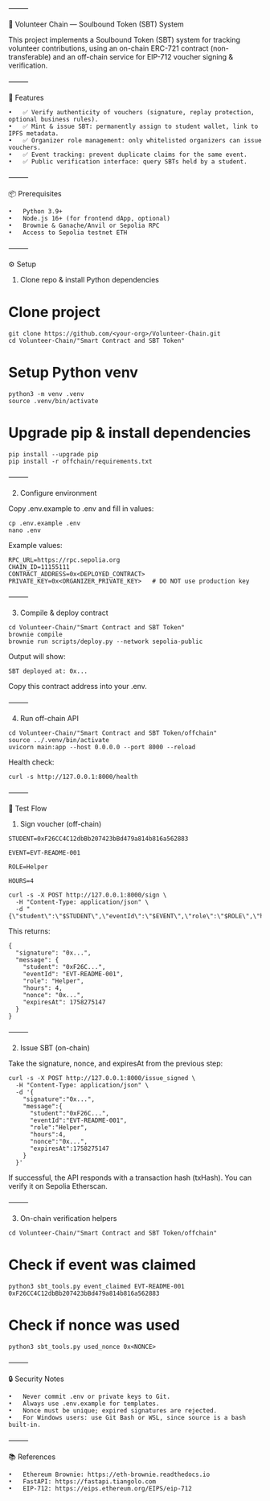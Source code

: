 ⸻

📘 Volunteer Chain — Soulbound Token (SBT) System

This project implements a Soulbound Token (SBT) system for tracking volunteer contributions, using an on-chain ERC-721 contract (non-transferable) and an off-chain service for EIP-712 voucher signing & verification.

⸻

🚀 Features

	•	✅ Verify authenticity of vouchers (signature, replay protection, optional business rules).
	•	✅ Mint & issue SBT: permanently assign to student wallet, link to IPFS metadata.
	•	✅ Organizer role management: only whitelisted organizers can issue vouchers.
	•	✅ Event tracking: prevent duplicate claims for the same event.
	•	✅ Public verification interface: query SBTs held by a student.

⸻

📦 Prerequisites

	•	Python 3.9+
	•	Node.js 16+ (for frontend dApp, optional)
	•	Brownie & Ganache/Anvil or Sepolia RPC
	•	Access to Sepolia testnet ETH

⸻

⚙️ Setup

1. Clone repo & install Python dependencies

# Clone project
```
git clone https://github.com/<your-org>/Volunteer-Chain.git
cd Volunteer-Chain/"Smart Contract and SBT Token"
```
# Setup Python venv
```
python3 -m venv .venv
source .venv/bin/activate
```
# Upgrade pip & install dependencies
```
pip install --upgrade pip
pip install -r offchain/requirements.txt
```

⸻

2. Configure environment

Copy .env.example to .env and fill in values:
```
cp .env.example .env
nano .env
```
Example values:
```
RPC_URL=https://rpc.sepolia.org
CHAIN_ID=11155111
CONTRACT_ADDRESS=0x<DEPLOYED_CONTRACT>
PRIVATE_KEY=0x<ORGANIZER_PRIVATE_KEY>   # DO NOT use production key
```

⸻

3. Compile & deploy contract
```
cd Volunteer-Chain/"Smart Contract and SBT Token"
brownie compile
brownie run scripts/deploy.py --network sepolia-public
```
Output will show:
```
SBT deployed at: 0x...
```
Copy this contract address into your .env.

⸻

4. Run off-chain API
```
cd Volunteer-Chain/"Smart Contract and SBT Token/offchain"
source ../.venv/bin/activate
uvicorn main:app --host 0.0.0.0 --port 8000 --reload
```
Health check:
```
curl -s http://127.0.0.1:8000/health
```

⸻

🧪 Test Flow

1. Sign voucher (off-chain)
```
STUDENT=0xF26CC4C12dbBb207423bBd479a814b816a562883

EVENT=EVT-README-001

ROLE=Helper

HOURS=4

curl -s -X POST http://127.0.0.1:8000/sign \
  -H "Content-Type: application/json" \
  -d "{\"student\":\"$STUDENT\",\"eventId\":\"$EVENT\",\"role\":\"$ROLE\",\"hours\":$HOURS}"
```

This returns:
```
{
  "signature": "0x...",
  "message": {
    "student": "0xF26C...",
    "eventId": "EVT-README-001",
    "role": "Helper",
    "hours": 4,
    "nonce": "0x...",
    "expiresAt": 1758275147
  }
}
```

⸻

2. Issue SBT (on-chain)

Take the signature, nonce, and expiresAt from the previous step:

```
curl -s -X POST http://127.0.0.1:8000/issue_signed \
  -H "Content-Type: application/json" \
  -d '{
    "signature":"0x...",
    "message":{
      "student":"0xF26C...",
      "eventId":"EVT-README-001",
      "role":"Helper",
      "hours":4,
      "nonce":"0x...",
      "expiresAt":1758275147
    }
  }'

```

If successful, the API responds with a transaction hash (txHash). You can verify it on Sepolia Etherscan.

⸻

3. On-chain verification helpers
```
cd Volunteer-Chain/"Smart Contract and SBT Token/offchain"
```
# Check if event was claimed
```
python3 sbt_tools.py event_claimed EVT-README-001 0xF26CC4C12dbBb207423bBd479a814b816a562883
```
# Check if nonce was used
```
python3 sbt_tools.py used_nonce 0x<NONCE>
```

⸻

🔒 Security Notes

	•	Never commit .env or private keys to Git.
	•	Always use .env.example for templates.
	•	Nonce must be unique; expired signatures are rejected.
	•	For Windows users: use Git Bash or WSL, since source is a bash built-in.

⸻

📚 References

	•	Ethereum Brownie: https://eth-brownie.readthedocs.io
	•	FastAPI: https://fastapi.tiangolo.com
	•	EIP-712: https://eips.ethereum.org/EIPS/eip-712
